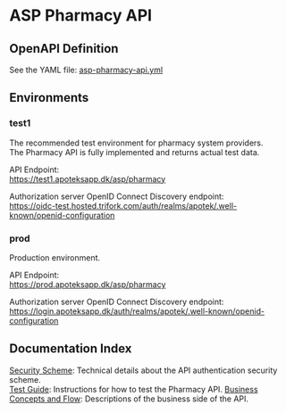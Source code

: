 # ASP Pharmacy API

## OpenAPI Definition

See the YAML file: [asp-pharmacy-api.yml](asp-pharmacy-api.yml)

## Environments

### test1

The recommended test environment for pharmacy system providers.\
The Pharmacy API is fully implemented and returns actual test data.

API Endpoint:\
https://test1.apoteksapp.dk/asp/pharmacy

Authorization server OpenID Connect Discovery endpoint:\
https://oidc-test.hosted.trifork.com/auth/realms/apotek/.well-known/openid-configuration

### prod

Production environment.

API Endpoint:\
https://prod.apoteksapp.dk/asp/pharmacy

Authorization server OpenID Connect Discovery endpoint:\
https://login.apoteksapp.dk/auth/realms/apotek/.well-known/openid-configuration

## Documentation Index

[Security Scheme](SECURITY-SCHEME.md): Technical details about the API authentication security scheme.\
[Test Guide](TEST-GUIDE.md): Instructions for how to test the Pharmacy API.
[Business Concepts and Flow](BUSINESS-FLOW.md): Descriptions of the business side of the API.
